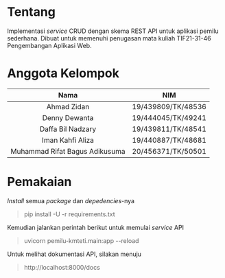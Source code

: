 # Tentang
Implementasi *service* CRUD dengan skema REST API untuk aplikasi pemilu sederhana. Dibuat untuk memenuhi penugasan mata kuliah TIF21-31-46 Pengembangan Aplikasi Web. 

# Anggota Kelompok
| Nama | NIM |
| :----------------: | :--------------: |
| Ahmad Zidan | 19/439809/TK/48536 |
| Denny Dewanta | 19/444045/TK/49241  |
| Daffa Bil Nadzary | 19/439811/TK/48541  |
| Iman Kahfi Aliza | 19/440887/TK/48681  |
| Muhammad Rifat Bagus Adikusuma | 20/456371/TK/50501  |

# Pemakaian
*Install* semua *package* dan *depedencies*-nya
> pip install -U -r requirements.txt

Kemudian jalankan perintah berikut untuk memulai *service* API
> uvicorn pemilu-kmteti.main:app --reload

Untuk melihat dokumentasi API, silakan menuju
>  http://localhost:8000/docs
